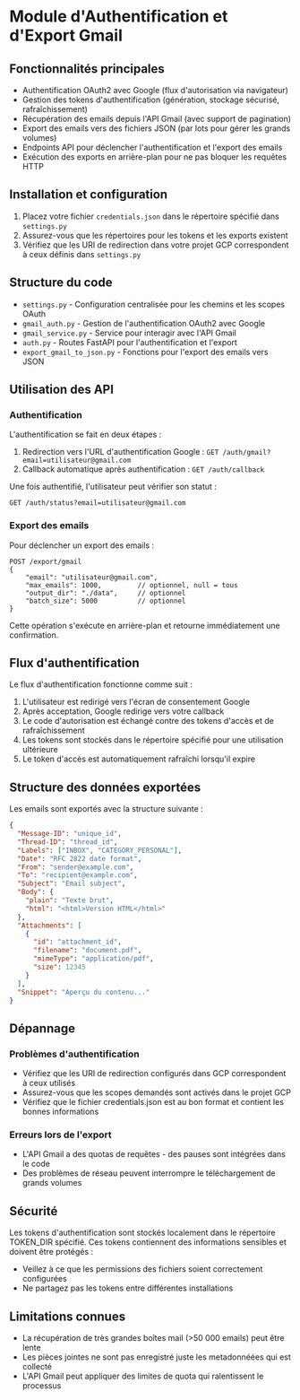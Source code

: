 # Module d'Authentification et d'Export Gmail

## Fonctionnalités principales

- Authentification OAuth2 avec Google (flux d'autorisation via navigateur)
- Gestion des tokens d'authentification (génération, stockage sécurisé, rafraîchissement)
- Récupération des emails depuis l'API Gmail (avec support de pagination)
- Export des emails vers des fichiers JSON (par lots pour gérer les grands volumes)
- Endpoints API pour déclencher l'authentification et l'export des emails
- Exécution des exports en arrière-plan pour ne pas bloquer les requêtes HTTP


## Installation et configuration

1. Placez votre fichier `credentials.json` dans le répertoire spécifié dans `settings.py`
2. Assurez-vous que les répertoires pour les tokens et les exports existent
3. Vérifiez que les URI de redirection dans votre projet GCP correspondent à ceux définis dans `settings.py`

## Structure du code

- `settings.py` - Configuration centralisée pour les chemins et les scopes OAuth
- `gmail_auth.py` - Gestion de l'authentification OAuth2 avec Google
- `gmail_service.py` - Service pour interagir avec l'API Gmail
- `auth.py` - Routes FastAPI pour l'authentification et l'export
- `export_gmail_to_json.py` - Fonctions pour l'export des emails vers JSON

## Utilisation des API

### Authentification

L'authentification se fait en deux étapes :

1. Redirection vers l'URL d'authentification Google : `GET /auth/gmail?email=utilisateur@gmail.com`
2. Callback automatique après authentification : `GET /auth/callback`

Une fois authentifié, l'utilisateur peut vérifier son statut :

```
GET /auth/status?email=utilisateur@gmail.com
```

### Export des emails

Pour déclencher un export des emails :

```
POST /export/gmail
{
    "email": "utilisateur@gmail.com", 
    "max_emails": 1000,         // optionnel, null = tous
    "output_dir": "./data",     // optionnel
    "batch_size": 5000          // optionnel
}
```

Cette opération s'exécute en arrière-plan et retourne immédiatement une confirmation.



## Flux d'authentification

Le flux d'authentification fonctionne comme suit :

1. L'utilisateur est redirigé vers l'écran de consentement Google
2. Après acceptation, Google redirige vers votre callback
3. Le code d'autorisation est échangé contre des tokens d'accès et de rafraîchissement
4. Les tokens sont stockés dans le répertoire spécifié pour une utilisation ultérieure
5. Le token d'accès est automatiquement rafraîchi lorsqu'il expire

## Structure des données exportées

Les emails sont exportés avec la structure suivante :

```json
{
  "Message-ID": "unique_id",
  "Thread-ID": "thread_id",
  "Labels": ["INBOX", "CATEGORY_PERSONAL"],
  "Date": "RFC 2822 date format",
  "From": "sender@example.com",
  "To": "recipient@example.com",
  "Subject": "Email subject",
  "Body": {
    "plain": "Texte brut",
    "html": "<html>Version HTML</html>"
  },
  "Attachments": [
    {
      "id": "attachment_id",
      "filename": "document.pdf",
      "mimeType": "application/pdf",
      "size": 12345
    }
  ],
  "Snippet": "Aperçu du contenu..."
}
```

## Dépannage

### Problèmes d'authentification

- Vérifiez que les URI de redirection configurés dans GCP correspondent à ceux utilisés
- Assurez-vous que les scopes demandés sont activés dans le projet GCP
- Vérifiez que le fichier credentials.json est au bon format et contient les bonnes informations

### Erreurs lors de l'export

- L'API Gmail a des quotas de requêtes - des pauses sont intégrées dans le code
- Des problèmes de réseau peuvent interrompre le téléchargement de grands volumes

## Sécurité

Les tokens d'authentification sont stockés localement dans le répertoire TOKEN_DIR spécifié. Ces tokens contiennent des informations sensibles et doivent être protégés :

- Veillez à ce que les permissions des fichiers soient correctement configurées
- Ne partagez pas les tokens entre différentes installations

## Limitations connues

- La récupération de très grandes boîtes mail (>50 000 emails) peut être lente
- Les pièces jointes ne sont pas enregistré juste les metadonnéées qui est collecté
- L'API Gmail peut appliquer des limites de quota qui ralentissent le processus

